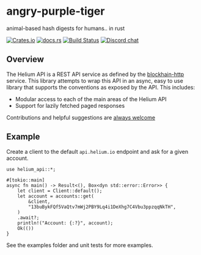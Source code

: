 # angry-purple-tiger

animal-based hash digests for humans.. in rust

[![Crates.io][crates-badge]][crates-url]
[![docs.rs][docs-badge]][docs-url]
[![Build Status][actions-badge]][actions-url]
[![Discord chat][discord-badge]][discord-url]

[crates-badge]: https://img.shields.io/crates/v/angry-purple-tiger.svg
[crates-url]: https://crates.io/crates/angry-purple-tiger
[docs-badge]: https://docs.rs/angry-purple-tiger/badge.svg
[docs-url]: https://docs.rs/angry-purple-tiger/latest/angry-purple-tiger/
[actions-badge]: https://github.com/helium/angry-purple-tiger-rs/workflows/CI/badge.svg
[actions-url]: https://github.com/helium/angry-purple-tiger-rs/actions?query=workflow%3ACI+branch%3Amain
[discord-badge]: https://img.shields.io/discord/500028886025895936.svg?logo=discord&style=flat-square
[discord-url]: https://discord.gg/helium

## Overview

The Helium API is a REST API service as defined by the
[blockhain-http](https://github.com/helium/blockchain-http) service. This
library attempts to wrap this API in an async, easy to use library that supports
the conventions as exposed by the API. This includes:

* Modular access to each of the main areas of the Helium API
* Support for lazily fetched paged responses

Contributions and helpful suggestions are [always
welcome](https://github.com/helium/helium-api-rs/issues)

## Example

Create a client to the default `api.helium.io` endpoint and ask for a given
account.

```rust,no-run
use helium_api::*;

#[tokio::main]
async fn main() -> Result<(), Box<dyn std::error::Error>> {
    let client = Client::default();
    let account = accounts::get(
        &client,
        "13buBykFQf5VaQtv7mWj2PBY9Lq4i1DeXhg7C4Vbu3ppzqqNkTH",
    )
    .await?;
    println!("Account: {:?}", account);
    Ok(())
}
```

See the examples folder and unit tests for more examples.
